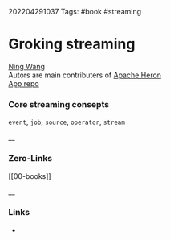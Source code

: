 202204291037
Tags: #book  #streaming
# Groking streaming
[Ning Wang](https://github.com/nwangtw)  
Autors are main contributers of [Apache Heron](https://heron.apache.org/)  
[App repo](https://github.com/nwangtw/GrokkingStreamingSystems)  

### Core streaming consepts 
`event`, `job`, `source`, `operator`, `stream`   





__
### Zero-Links
[[00-books]]

__
### Links
- 

 
 